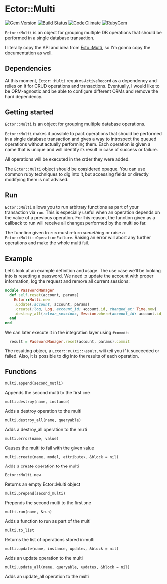 # Ector::Multi
[![Gem Version](https://badge.fury.io/rb/ector-multi.svg)](http://badge.fury.io/rb/ector-multi)
[![Build Status](https://travis-ci.org/emancu/ector-multi.svg)](https://travis-ci.org/emancu/ector-multi)
[![Code Climate](https://codeclimate.com/github/emancu/ector-multi/badges/gpa.svg)](https://codeclimate.com/github/emancu/ector-multi)
[![RubyGem](https://img.shields.io/gem/dt/ector-multi.svg)](https://rubygems.org/gems/ector-multi)

`Ector::Multi` is an object for grouping multiple DB operations that should be performed in a single database transaction.

I literally copy the API and idea from [Ecto::Multi](https://hexdocs.pm/ecto/Ecto.Multi.html), so I'm gonna copy the documentation as well.

## Dependencies

At this moment, `Ector::Multi` requires `ActiveRecord` as a dependency and relies on it for CRUD operations and transactions.
Eventually, I would like to be ORM-agnostic and be able to configure different ORMs and remove the hard dependency.

## Getting started

`Ector::Multi` is an object for grouping multiple database operations.

`Ector::Multi` makes it possible to pack operations that should be performed in a single database transaction and gives a way to introspect the queued operations without actually performing them. Each operation is given a name that is unique and will identify its result in case of success or failure.

All operations will be executed in the order they were added.

The `Ector::Multi` object should be considered opaque. You can use common ruby techniques to dig into it, but accessing fields or directly modifying them is not advised.


## Run

`Ector::Multi` allows you to run arbitrary functions as part of your transaction via `run`.
This is especially useful when an operation depends on the value of a previous operation.
For this reason, the function given as a callback to run will receive all changes performed by the multi so far.

The function given to `run` must return _something_ or raise a `Ector::Multi::OperationFailure`. Raising an error will abort any further operations and make the whole multi fail.

## Example

Let’s look at an example definition and usage. The use case we’ll be looking into is resetting a password.
We need to update the account with proper information, log the request and remove all current sessions:

```ruby
module PasswordManager
  def self.reset(account, params)
    Ector::Multi.new
    .update(:account, account, params)
    .create(:log, Log, account_id: account.id, changed_at: Time.now)
    .destroy_all(:clear_sessions, Session.where(account_id: account.id))
  end
end
```

We can later execute it in the integration layer using `#commit`:

```ruby
  result = PasswordManager.reset(account, params).commit
```

The resulting object, a `Ector::Multi::Result`, will tell you if it succeeded or failed. Also, it is possible to dig into the results of each operation.

## Functions

`multi.append(second_mutli)`

Appends the second multi to the first one

`multi.destroy(name, instance)`

Adds a destroy operation to the multi

`multi.destroy_all(name, queryable)`

Adds a destroy_all operation to the multi

`multi.error(name, value)`

Causes the multi to fail with the given value

`multi.create(name, model, attributes, &block = nil)`

Adds a create operation to the multi

`Ector::Multi.new`

Returns an empty Ector::Multi object

`multi.prepend(second_multi)`

Prepends the second multi to the first one

`multi.run(name, &run)`

Adds a function to run as part of the multi

`multi.to_list`

Returns the list of operations stored in multi

`multi.update(name, instance, updates, &block = nil)`

Adds an update operation to the multi

`multi.update_all(name, queryable, updates, &block = nil)`

Adds an update_all operation to the multi
